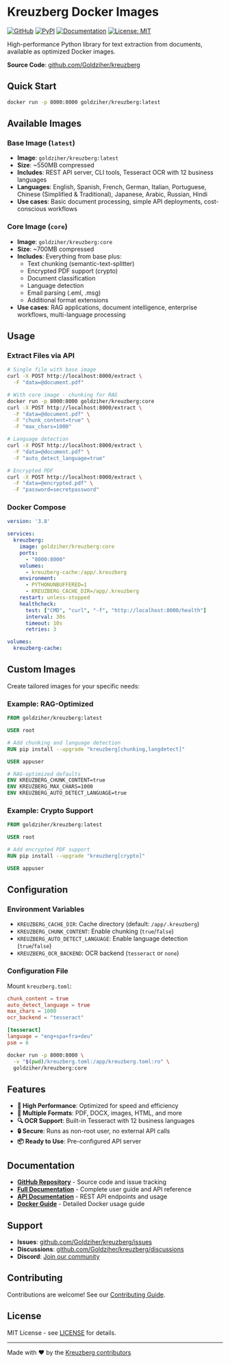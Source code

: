 # Kreuzberg Docker Images

[![GitHub](https://img.shields.io/badge/GitHub-Goldziher%2Fkreuzberg-blue)](https://github.com/Goldziher/kreuzberg)
[![PyPI](https://badge.fury.io/py/kreuzberg.svg)](https://badge.fury.io/py/kreuzberg)
[![Documentation](https://img.shields.io/badge/docs-kreuzberg.dev-blue)](https://kreuzberg.dev/)
[![License: MIT](https://img.shields.io/badge/License-MIT-yellow.svg)](https://github.com/Goldziher/kreuzberg/blob/main/LICENSE)

High-performance Python library for text extraction from documents, available as optimized Docker images.

**Source Code**: [github.com/Goldziher/kreuzberg](https://github.com/Goldziher/kreuzberg)

## Quick Start

```bash
docker run -p 8000:8000 goldziher/kreuzberg:latest
```

## Available Images

### Base Image (`latest`)

- **Image**: `goldziher/kreuzberg:latest`
- **Size**: ~550MB compressed
- **Includes**: REST API server, CLI tools, Tesseract OCR with 12 business languages
- **Languages**: English, Spanish, French, German, Italian, Portuguese, Chinese (Simplified & Traditional), Japanese, Arabic, Russian, Hindi
- **Use cases**: Basic document processing, simple API deployments, cost-conscious workflows

### Core Image (`core`)

- **Image**: `goldziher/kreuzberg:core`
- **Size**: ~700MB compressed
- **Includes**: Everything from base plus:
    - Text chunking (semantic-text-splitter)
    - Encrypted PDF support (crypto)
    - Document classification
    - Language detection
    - Email parsing (.eml, .msg)
    - Additional format extensions
- **Use cases**: RAG applications, document intelligence, enterprise workflows, multi-language processing

## Usage

### Extract Files via API

```bash
# Single file with base image
curl -X POST http://localhost:8000/extract \
  -F "data=@document.pdf"

# With core image - chunking for RAG
docker run -p 8000:8000 goldziher/kreuzberg:core
curl -X POST http://localhost:8000/extract \
  -F "data=@document.pdf" \
  -F "chunk_content=true" \
  -F "max_chars=1000"

# Language detection
curl -X POST http://localhost:8000/extract \
  -F "data=@document.pdf" \
  -F "auto_detect_language=true"

# Encrypted PDF
curl -X POST http://localhost:8000/extract \
  -F "data=@encrypted.pdf" \
  -F "password=secretpassword"
```

### Docker Compose

```yaml
version: '3.8'

services:
  kreuzberg:
    image: goldziher/kreuzberg:core
    ports:
      - "8000:8000"
    volumes:
      - kreuzberg-cache:/app/.kreuzberg
    environment:
      - PYTHONUNBUFFERED=1
      - KREUZBERG_CACHE_DIR=/app/.kreuzberg
    restart: unless-stopped
    healthcheck:
      test: ["CMD", "curl", "-f", "http://localhost:8000/health"]
      interval: 30s
      timeout: 10s
      retries: 3

volumes:
  kreuzberg-cache:
```

## Custom Images

Create tailored images for your specific needs:

### Example: RAG-Optimized

```dockerfile
FROM goldziher/kreuzberg:latest

USER root

# Add chunking and language detection
RUN pip install --upgrade "kreuzberg[chunking,langdetect]"

USER appuser

# RAG-optimized defaults
ENV KREUZBERG_CHUNK_CONTENT=true
ENV KREUZBERG_MAX_CHARS=1000
ENV KREUZBERG_AUTO_DETECT_LANGUAGE=true
```

### Example: Crypto Support

```dockerfile
FROM goldziher/kreuzberg:latest

USER root

# Add encrypted PDF support
RUN pip install --upgrade "kreuzberg[crypto]"

USER appuser
```

## Configuration

### Environment Variables

- `KREUZBERG_CACHE_DIR`: Cache directory (default: `/app/.kreuzberg`)
- `KREUZBERG_CHUNK_CONTENT`: Enable chunking (`true`/`false`)
- `KREUZBERG_AUTO_DETECT_LANGUAGE`: Enable language detection (`true`/`false`)
- `KREUZBERG_OCR_BACKEND`: OCR backend (`tesseract` or `none`)

### Configuration File

Mount `kreuzberg.toml`:

```toml
chunk_content = true
auto_detect_language = true
max_chars = 1000
ocr_backend = "tesseract"

[tesseract]
language = "eng+spa+fra+deu"
psm = 6
```

```bash
docker run -p 8000:8000 \
  -v "$(pwd)/kreuzberg.toml:/app/kreuzberg.toml:ro" \
  goldziher/kreuzberg:core
```

## Features

- **🚀 High Performance**: Optimized for speed and efficiency
- **📄 Multiple Formats**: PDF, DOCX, images, HTML, and more
- **🔍 OCR Support**: Built-in Tesseract with 12 business languages
- **🔒 Secure**: Runs as non-root user, no external API calls
- **📦 Ready to Use**: Pre-configured API server

## Documentation

- **[GitHub Repository](https://github.com/Goldziher/kreuzberg)** - Source code and issue tracking
- **[Full Documentation](https://kreuzberg.dev/)** - Complete user guide and API reference
- **[API Documentation](https://kreuzberg.dev/user-guide/api-server/)** - REST API endpoints and usage
- **[Docker Guide](https://kreuzberg.dev/user-guide/docker/)** - Detailed Docker usage guide

## Support

- **Issues**: [github.com/Goldziher/kreuzberg/issues](https://github.com/Goldziher/kreuzberg/issues)
- **Discussions**: [github.com/Goldziher/kreuzberg/discussions](https://github.com/Goldziher/kreuzberg/discussions)
- **Discord**: [Join our community](https://discord.gg/pXxagNK2zN)

## Contributing

Contributions are welcome! See our [Contributing Guide](https://github.com/Goldziher/kreuzberg/blob/main/docs/contributing.md).

## License

MIT License - see [LICENSE](https://github.com/Goldziher/kreuzberg/blob/main/LICENSE) for details.

______________________________________________________________________

Made with ❤️ by the [Kreuzberg contributors](https://github.com/Goldziher/kreuzberg/graphs/contributors)
